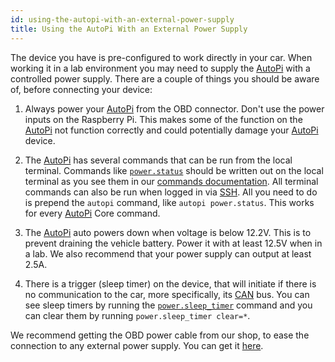 ```yaml
---
id: using-the-autopi-with-an-external-power-supply
title: Using the AutoPi With an External Power Supply
---
```


The device you have is pre-configured to work directly in your car. When working it in a lab
environment you may need to supply the [AutoPi](https://www.autopi.io) with a controlled power supply. There are a couple of
things you should be aware of, before connecting your device:

1. Always power your [AutoPi](https://www.autopi.io) from the OBD connector. Don't use the power inputs on the Raspberry Pi.
  This makes some of the function on the [AutoPi](https://www.autopi.io) not function correctly and could potentially damage
  your [AutoPi](https://www.autopi.io) device.

2. The [AutoPi](https://www.autopi.io) has several commands that can be run from the local terminal. Commands like
[`power.status`](/core/commands/power.md/#powerstatus) should be written out on the local terminal
as you see them in our [commands documentation](/core/commands/index.md). All terminal commands
can also be run when logged in via [SSH](/developer_guides/how_to_ssh_to_your_device.mdx). All you need to do
is prepend the `autopi` command, like `autopi power.status`. This works for every [AutoPi](https://www.autopi.io) Core
command.

3. The [AutoPi](https://www.autopi.io) auto powers down when voltage is below 12.2V. This is to prevent draining the vehicle
battery. Power it with at least 12.5V when in a lab. We also recommend that your power supply can output at least 2.5A.

4. There is a trigger (sleep timer) on the device, that will initiate if there is no communication
to the car, more specifically, its [CAN](https://www.autopi.io/hardware/autopi-canfd-pro) bus. You can see sleep timers by running the
[`power.sleep_timer`](/core/commands/power.md/#powersleep-timer) command and you can clear them
by running `power.sleep_timer clear=*`.

We recommend getting the OBD power cable from our shop, to ease the connection to any external
power supply. You can get it [here](https://shop.autopi.io/en/products/obd-ii-power-cable-10/).

